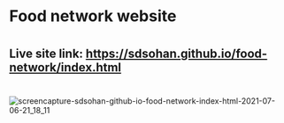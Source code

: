 # Food network website
#
## Live site link: https://sdsohan.github.io/food-network/index.html
#
![screencapture-sdsohan-github-io-food-network-index-html-2021-07-06-21_18_11](https://user-images.githubusercontent.com/80645314/124625660-cf0f8800-de9f-11eb-857f-20f0291309e0.png)
